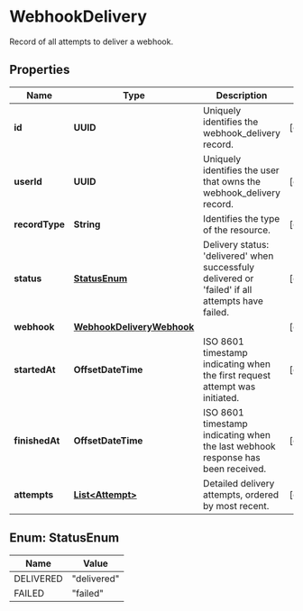 

# WebhookDelivery

Record of all attempts to deliver a webhook.

## Properties

| Name | Type | Description | Notes |
|------------ | ------------- | ------------- | -------------|
|**id** | **UUID** | Uniquely identifies the webhook_delivery record. |  [optional] |
|**userId** | **UUID** | Uniquely identifies the user that owns the webhook_delivery record. |  [optional] |
|**recordType** | **String** | Identifies the type of the resource. |  [optional] |
|**status** | [**StatusEnum**](#StatusEnum) | Delivery status: &#39;delivered&#39; when successfuly delivered or &#39;failed&#39; if all attempts have failed. |  [optional] |
|**webhook** | [**WebhookDeliveryWebhook**](WebhookDeliveryWebhook.md) |  |  [optional] |
|**startedAt** | **OffsetDateTime** | ISO 8601 timestamp indicating when the first request attempt was initiated. |  [optional] |
|**finishedAt** | **OffsetDateTime** | ISO 8601 timestamp indicating when the last webhook response has been received. |  [optional] |
|**attempts** | [**List&lt;Attempt&gt;**](Attempt.md) | Detailed delivery attempts, ordered by most recent. |  [optional] |



## Enum: StatusEnum

| Name | Value |
|---- | -----|
| DELIVERED | &quot;delivered&quot; |
| FAILED | &quot;failed&quot; |



